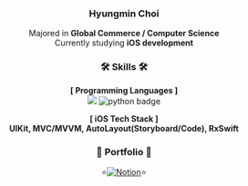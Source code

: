 <div align="center">
  
###  Hyungmin Choi
Majored in **Global Commerce / Computer Science**<br> Currently studying **iOS development**<br>

### 🛠️ Skills 🛠️
**[ Programming Languages ]**<br>
<img src="https://img.shields.io/badge/swift-F05138?style=for-the-badge&logo=swift&logoColor=white"> 
![python badge](https://img.shields.io/badge/-PYTHON-%23F7DF1E?style=for-the-badge&logo=Python&logoColor=white&color=3776AB)

**[ iOS Tech Stack ]**<br>
**UIKit, MVC/MVVM, AutoLayout(Storyboard/Code), RxSwift**

### 📖 Portfolio 📖
⭐️[![Notion](https://img.shields.io/badge/Notion-%23000000.svg?style=for-the-badge&logo=notion&logoColor=white)](https://organized-elderberry-847.notion.site/Hyungmin-Choi-9f148718e3264f65a03a377eb6d9bcaa)⭐️

</div>
